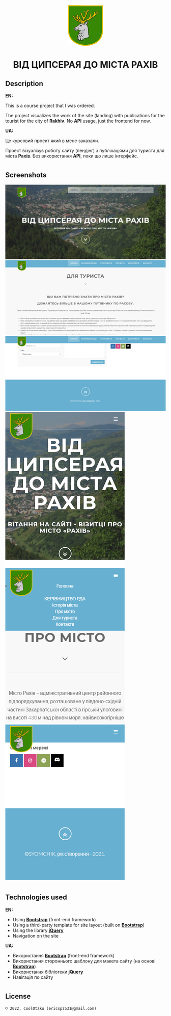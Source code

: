 <p align="center"><img height="128" src="images/logo.png"/></p>
<h1 align="center">ВІД ЦИПСЕРАЯ ДО МІСТА РАХІВ</h1>

## Description
<b>EN:</b>

This is a course project that I was ordered.

The project visualizes the work of the site (landing) with publications for the tourist for the city of **Rakhiv**. No **API** usage, just the frontend for now.

<b>UA:</b>

Це курсовий проект який в мене заказали.

Проект візуалізує роботу сайту (лендінг) з публікаціями для туриста для міста **Рахів**. Без використання **API**, поки що лише інтерфейс.

#
## Screenshots
<p>
  <img src="screens/s1.png" height="20%"/>
  <img src="screens/s2.png" height="20%"/>
  <img src="screens/s3.png" height="20%"/>
  <img src="screens/sm1.png" height="20%"/>
  <img src="screens/sm2.png" height="20%"/>
  <img src="screens/sm3.png" height="20%"/>
</p>

#
## Technologies used
<b>EN:</b>
- Using [**Bootstrap**](https://getbootstrap.com) (front-end framework)
- Using a third-party template for site layout (built on [**Bootstrap**](https://getbootstrap.com))
- Using the library [**jQuery**](https://jquery.com)
- Navigation on the site

<b>UA:</b>
- Використання [**Bootstrap**](https://getbootstrap.com) (front-end framework)
- Використання стороннього шаблону для макета сайту (на основі [**Bootstrap**](https://getbootstrap.com))
- Використання бібліотеки [**jQuery**](https://jquery.com)
- Навігація по сайту

#
## License
```
© 2022, CoolOtaku (ericspz531@gmail.com)
```
